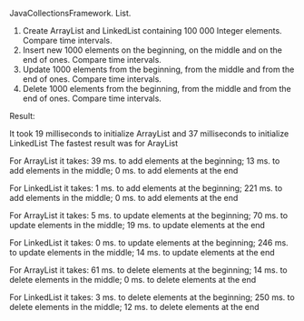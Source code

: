 JavaCollectionsFramework. List.

1. Create ArrayList and LinkedList containing  100 000 Integer elements. Compare time intervals.
2. Insert  new 1000 elements  on the  beginning, on  the middle  and on the end of ones. Compare time intervals.
3. Update 1000 elements  from the  beginning, from  the middle  and from the end of ones. Compare time intervals.
4. Delete 1000 elements  from the  beginning, from  the middle  and from the end of ones. Compare time intervals.

Result:

It took 19 milliseconds to initialize ArrayList and 37 milliseconds to initialize LinkedList
The fastest result was for ArayList

For ArrayList it takes: 
39 ms. to add elements at the beginning;
13 ms. to add elements in the middle;
0 ms. to add elements at the end

For LinkedList it takes: 
1 ms. to add elements at the beginning;
221 ms. to add elements in the middle;
0 ms. to add elements at the end

For ArrayList it takes: 
5 ms. to update elements at the beginning;
70 ms. to update elements in the middle;
19 ms. to update elements at the end

For LinkedList it takes: 
0 ms. to update elements at the beginning;
246 ms. to update elements in the middle;
14 ms. to update elements at the end

For ArrayList it takes: 
61 ms. to delete elements at the beginning;
14 ms. to delete elements in the middle;
0 ms. to delete elements at the end

For LinkedList it takes: 
3 ms. to delete elements at the beginning;
250 ms. to delete elements in the middle;
12 ms. to delete elements at the end

